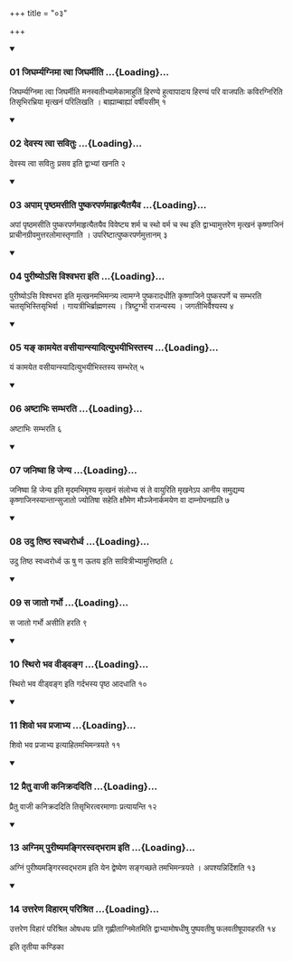+++
title = "०३"

+++

<div class="js_include" includetitle="true" newlevelforh1="3" unfilled="" url="/vedAH_yajuH/taittirIyam/sUtram/ApastambaH/shrautam/vishvAsa-prastutiH/16/03/01_jigharmyagnimA_tvA_jigharmIti.md">
<details open><summary><h3>01 जिघर्म्यग्निमा त्वा जिघर्मीति ...{Loading}...</h3></summary>

जिघर्म्यग्निमा त्वा जिघर्मीति मनस्वतीभ्यामेकामाहुतिं हिरण्ये हुत्वापादाय हिरण्यं परि वाजपतिः कविरग्निरिति तिसृभिरभ्रिया मृत्खनं परिलिखति । बाह्याम्बाह्यां वर्षीयसीम् १
</details>
</div>


<div class="js_include" includetitle="true" newlevelforh1="3" unfilled="" url="/vedAH_yajuH/taittirIyam/sUtram/ApastambaH/shrautam/vishvAsa-prastutiH/16/03/02_devasya_tvA_savituH.md">
<details open><summary><h3>02 देवस्य त्वा सवितुः ...{Loading}...</h3></summary>

देवस्य त्वा सवितुः प्रसव इति द्वाभ्यां खनति २
</details>
</div>


<div class="js_include" includetitle="true" newlevelforh1="3" unfilled="" url="/vedAH_yajuH/taittirIyam/sUtram/ApastambaH/shrautam/vishvAsa-prastutiH/16/03/03_apAm_pRShThamasIti_puShkaraparNamAhRtyaitayaiva.md">
<details open><summary><h3>03 अपाम् पृष्ठमसीति पुष्करपर्णमाहृत्यैतयैव ...{Loading}...</h3></summary>

अपां पृष्ठमसीति पुष्करपर्णमाहृत्यैतयैव विवेष्ट्य शर्म च स्थो वर्म च स्थ इति द्वाभ्यामुत्तरेण मृत्खनं कृष्णाजिनं प्राचीनग्रीवमुत्तरलोमास्तृणाति । उपरिष्टात्पुष्करपर्णमुत्तानम् ३
</details>
</div>


<div class="js_include" includetitle="true" newlevelforh1="3" unfilled="" url="/vedAH_yajuH/taittirIyam/sUtram/ApastambaH/shrautam/vishvAsa-prastutiH/16/03/04_purIShyo-si_vishvabharA_iti.md">
<details open><summary><h3>04 पुरीष्योऽसि विश्वभरा इति ...{Loading}...</h3></summary>

पुरीष्योऽसि विश्वभरा इति मृत्खनमभिमन्त्र्य त्वामग्ने पुष्करादधीति कृष्णाजिने पुष्करपर्णे च सम्भरति चतसृभिस्तिसृभिर्वा । गायत्रीभिर्ब्राह्मणस्य । त्रिष्टुग्भी राजन्यस्य । जगतीभिर्वैश्यस्य ४
</details>
</div>


<div class="js_include" includetitle="true" newlevelforh1="3" unfilled="" url="/vedAH_yajuH/taittirIyam/sUtram/ApastambaH/shrautam/vishvAsa-prastutiH/16/03/05_ya~N_kAmayeta_vasIyAnsyAdityubhayIbhistasya.md">
<details open><summary><h3>05 यङ् कामयेत वसीयान्स्यादित्युभयीभिस्तस्य ...{Loading}...</h3></summary>

यं कामयेत वसीयान्स्यादित्युभयीभिस्तस्य सम्भरेत् ५
</details>
</div>


<div class="js_include" includetitle="true" newlevelforh1="3" unfilled="" url="/vedAH_yajuH/taittirIyam/sUtram/ApastambaH/shrautam/vishvAsa-prastutiH/16/03/06_aShTAbhiH_sambharati.md">
<details open><summary><h3>06 अष्टाभिः सम्भरति ...{Loading}...</h3></summary>

अष्टाभिः सम्भरति ६
</details>
</div>


<div class="js_include" includetitle="true" newlevelforh1="3" unfilled="" url="/vedAH_yajuH/taittirIyam/sUtram/ApastambaH/shrautam/vishvAsa-prastutiH/16/03/07_janiShvA_hi_jenya.md">
<details open><summary><h3>07 जनिष्वा हि जेन्य ...{Loading}...</h3></summary>

जनिष्वा हि जेन्य इति मृदमभिमृश्य मृत्खनं संलोभ्य सं ते वायुरिति मृखनेऽप आनीय समुद्यम्य कृष्णाजिनस्यान्तान्सुजातो ज्योतिषा सहेति क्षौमेण मौञ्जेनार्कमयेण वा दाम्नोपनह्यति ७
</details>
</div>


<div class="js_include" includetitle="true" newlevelforh1="3" unfilled="" url="/vedAH_yajuH/taittirIyam/sUtram/ApastambaH/shrautam/vishvAsa-prastutiH/16/03/08_udu_tiShTha_svadhvarordhva.md">
<details open><summary><h3>08 उदु तिष्ठ स्वध्वरोर्ध्व ...{Loading}...</h3></summary>

उदु तिष्ठ स्वध्वरोर्ध्व ऊ षु ण ऊतय इति सावित्रीभ्यामुत्तिष्ठति ८
</details>
</div>


<div class="js_include" includetitle="true" newlevelforh1="3" unfilled="" url="/vedAH_yajuH/taittirIyam/sUtram/ApastambaH/shrautam/vishvAsa-prastutiH/16/03/09_sa_jAto_garbho.md">
<details open><summary><h3>09 स जातो गर्भो ...{Loading}...</h3></summary>

स जातो गर्भो असीति हरति ९
</details>
</div>


<div class="js_include" includetitle="true" newlevelforh1="3" unfilled="" url="/vedAH_yajuH/taittirIyam/sUtram/ApastambaH/shrautam/vishvAsa-prastutiH/16/03/10_sthiro_bhava_vIDvanga.md">
<details open><summary><h3>10 स्थिरो भव वीड्वङ्ग ...{Loading}...</h3></summary>

स्थिरो भव वीड्वङ्ग इति गर्दभस्य पृष्ठ आदधाति १०
</details>
</div>


<div class="js_include" includetitle="true" newlevelforh1="3" unfilled="" url="/vedAH_yajuH/taittirIyam/sUtram/ApastambaH/shrautam/vishvAsa-prastutiH/16/03/11_shivo_bhava_prajAbhya.md">
<details open><summary><h3>11 शिवो भव प्रजाभ्य ...{Loading}...</h3></summary>

शिवो भव प्रजाभ्य इत्याहितमभिमन्त्रयते ११
</details>
</div>


<div class="js_include" includetitle="true" newlevelforh1="3" unfilled="" url="/vedAH_yajuH/taittirIyam/sUtram/ApastambaH/shrautam/vishvAsa-prastutiH/16/03/12_praitu_vAjI_kanikradaditi.md">
<details open><summary><h3>12 प्रैतु वाजी कनिक्रददिति ...{Loading}...</h3></summary>

प्रैतु वाजी कनिक्रददिति तिसृभिरत्वरमाणाः प्रत्यायन्ति १२
</details>
</div>


<div class="js_include" includetitle="true" newlevelforh1="3" unfilled="" url="/vedAH_yajuH/taittirIyam/sUtram/ApastambaH/shrautam/vishvAsa-prastutiH/16/03/13_agnim_purIShyamangirasvadbharAma_iti.md">
<details open><summary><h3>13 अग्निम् पुरीष्यमङ्गिरस्वद्भराम इति ...{Loading}...</h3></summary>

अग्निं पुरीष्यमङ्गिरस्वद्भराम इति येन द्वेष्येण सङ्गच्छते तमभिमन्त्रयते । अपश्यन्निर्दिशति १३
</details>
</div>


<div class="js_include" includetitle="true" newlevelforh1="3" unfilled="" url="/vedAH_yajuH/taittirIyam/sUtram/ApastambaH/shrautam/vishvAsa-prastutiH/16/03/14_uttareNa_vihAram_parishrita.md">
<details open><summary><h3>14 उत्तरेण विहारम् परिश्रित ...{Loading}...</h3></summary>

उत्तरेण विहारं परिश्रित ओषधयः प्रति गृह्णीताग्निमेतमिति द्वाभ्यामोषधीषु पुष्पवतीषु फलवतीषूपावहरति १४
</details>
</div>



  
इति तृतीया कण्डिका 

